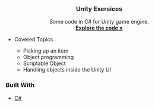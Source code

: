 <div id="top"></div>

<div align="center">

<h3 align="center">Unity Exersices</h3>

  <p align="center">
    Some code in C# for Unity game engine.
    <br />
    <a href="https://github.com/Balthus1989/UnityExersices/tree/master"><strong>Explore the code »</strong></a>
    <br />
  </p>
</div>



<!-- COVERED TOPICS -->
<ul><li>Covered Topics</li>
  <ul>
    <li> Picking up an item </li> 
    <li> Object programming </li>
    <li> Scriptable Object </li>
    <li> Handling objects inside the Unity UI</li>
  </ul>
 </ul>



### Built With

* [C#](https://docs.microsoft.com/it-it/dotnet/csharp/)

